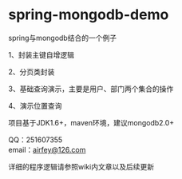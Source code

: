 spring-mongodb-demo
===================

spring与mongodb结合的一个例子

1、封装主键自增逻辑

2、分页类封装

3、基础查询演示，主要是用户、部门两个集合的操作

4、演示位置查询

项目基于JDK1.6+，maven环境，建议mongodb2.0+


QQ：251607355       
email：airfey@126.com

详细的程序逻辑请参照wiki内文章以及后续更新

